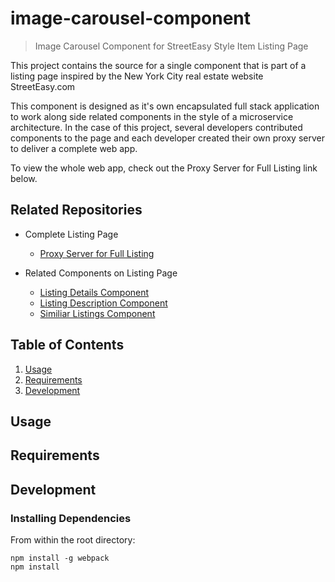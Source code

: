 # image-carousel-component
> Image Carousel Component for StreetEasy Style Item Listing Page

This project contains the source for a single component that is part of a listing page inspired by the New York City real estate website StreetEasy.com

This component is designed as it's own encapsulated full stack application to work along side related components in the style of a microservice architecture. In the case of this project, several developers contributed components to the page and each developer created their own proxy server to deliver a complete web app.

To view the whole web app, check out the Proxy Server for Full Listing link below.

## Related Repositories

- Complete Listing Page
  - [Proxy Server for Full Listing](https://github.com/Team-Elysium/streeteasy-listing-proxy-server-jte)

- Related Components on Listing Page
  - [Listing Details Component](https://github.com/Team-Elysium/listing-details)
  - [Listing Description Component](https://github.com/Team-Elysium/Description-Amenities-About_the_Building)
  - [Similiar Listings Component](https://github.com/Team-Elysium/Similar-Listings-Recommendations)

## Table of Contents

1. [Usage](https://github.com/hackreactor/hrnyc19-front-end-capstone#Usage)
2. [Requirements](https://github.com/hackreactor/hrnyc19-front-end-capstone#requirements)
3. [Development](https://github.com/hackreactor/hrnyc19-front-end-capstone#development)

## Usage

>

## Requirements



## Development

### Installing Dependencies

From within the root directory:

```
npm install -g webpack
npm install
```

